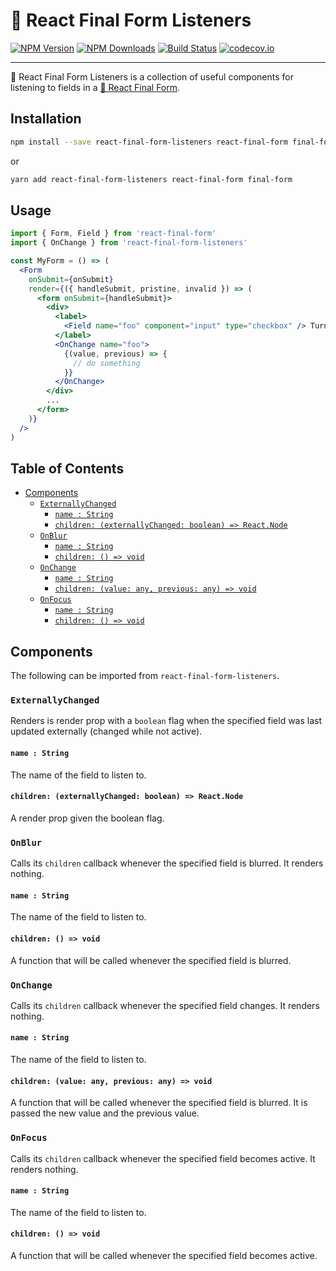 # 🏁 React Final Form Listeners

[![NPM Version](https://img.shields.io/npm/v/react-final-form-listeners.svg?style=flat)](https://www.npmjs.com/package/react-final-form-listeners)
[![NPM Downloads](https://img.shields.io/npm/dm/react-final-form-listeners.svg?style=flat)](https://www.npmjs.com/package/react-final-form-listeners)
[![Build Status](https://travis-ci.org/final-form/react-final-form-listeners.svg?branch=master)](https://travis-ci.org/final-form/react-final-form-listeners)
[![codecov.io](https://codecov.io/gh/final-form/react-final-form-listeners/branch/master/graph/badge.svg)](https://codecov.io/gh/final-form/react-final-form-listeners)

---

🏁 React Final Form Listeners is a collection of useful components for listening to fields in a [🏁 React Final Form](https://github.com/final-form/react-final-form#-react-final-form).

## Installation

```bash
npm install --save react-final-form-listeners react-final-form final-form
```

or

```bash
yarn add react-final-form-listeners react-final-form final-form
```

## Usage

```jsx
import { Form, Field } from 'react-final-form'
import { OnChange } from 'react-final-form-listeners'

const MyForm = () => (
  <Form
    onSubmit={onSubmit}
    render={({ handleSubmit, pristine, invalid }) => (
      <form onSubmit={handleSubmit}>
        <div>
          <label>
            <Field name="foo" component="input" type="checkbox" /> Turn foo on?
          </label>
          <OnChange name="foo">
            {(value, previous) => {
              // do something
            }}
          </OnChange>
        </div>
        ...
      </form>
    )}
  />
)
```

## Table of Contents

<!-- START doctoc generated TOC please keep comment here to allow auto update -->

<!-- DON'T EDIT THIS SECTION, INSTEAD RE-RUN doctoc TO UPDATE -->

<!-- DON'T EDIT THIS SECTION, INSTEAD RE-RUN doctoc TO UPDATE -->

* [Components](#components)
  * [`ExternallyChanged`](#externallychanged)
    * [`name : String`](#name--string)
    * [`children: (externallyChanged: boolean) => React.Node`](#children-externallychanged-boolean--reactnode)
  * [`OnBlur`](#onblur)
    * [`name : String`](#name--string-1)
    * [`children: () => void`](#children---void)
  * [`OnChange`](#onchange)
    * [`name : String`](#name--string-2)
    * [`children: (value: any, previous: any) => void`](#children-value-any-previous-any--void)
  * [`OnFocus`](#onfocus)
    * [`name : String`](#name--string-3)
    * [`children: () => void`](#children---void-1)

<!-- END doctoc generated TOC please keep comment here to allow auto update -->

## Components

The following can be imported from `react-final-form-listeners`.

### `ExternallyChanged`

Renders is render prop with a `boolean` flag when the specified field was last updated externally (changed while not active).

#### `name : String`

The name of the field to listen to.

#### `children: (externallyChanged: boolean) => React.Node`

A render prop given the boolean flag.

### `OnBlur`

Calls its `children` callback whenever the specified field is blurred. It renders nothing.

#### `name : String`

The name of the field to listen to.

#### `children: () => void`

A function that will be called whenever the specified field is blurred.

### `OnChange`

Calls its `children` callback whenever the specified field changes. It renders nothing.

#### `name : String`

The name of the field to listen to.

#### `children: (value: any, previous: any) => void`

A function that will be called whenever the specified field is blurred. It is passed the new value and the previous value.

### `OnFocus`

Calls its `children` callback whenever the specified field becomes active. It renders nothing.

#### `name : String`

The name of the field to listen to.

#### `children: () => void`

A function that will be called whenever the specified field becomes active.
